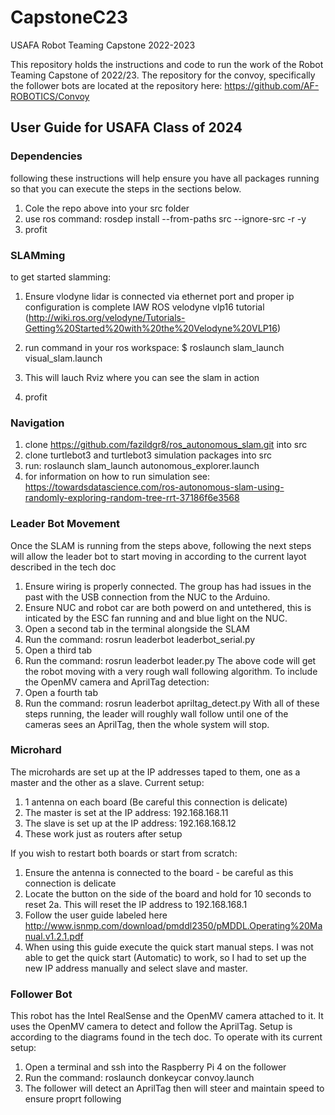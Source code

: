 # CapstoneC23
USAFA Robot Teaming Capstone 2022-2023

This repository holds the instructions and code to run the work of the Robot Teaming Capstone of 2022/23. 
The repository for the convoy, specifically the follower bots are located at the repository here: https://github.com/AF-ROBOTICS/Convoy


## User Guide for USAFA Class of 2024
### Dependencies
following these instructions will help ensure you have all packages running so that you can execute the steps in the sections below.
1. Cole the repo above into your src folder
2. use ros command: rosdep install --from-paths src --ignore-src -r -y
3. profit

### SLAMming
to get started slamming:
1. Ensure vlodyne lidar is connected via ethernet port and proper ip configuration is complete IAW ROS velodyne vlp16 tutorial (http://wiki.ros.org/velodyne/Tutorials-Getting%20Started%20with%20the%20Velodyne%20VLP16) 

2. run command in your ros workspace:
	$ roslaunch slam_launch visual_slam.launch
3. This will lauch Rviz where you can see the slam in action
4. profit

### Navigation
1. clone https://github.com/fazildgr8/ros_autonomous_slam.git into src
2. clone turtlebot3 and turtlebot3 simulation packages into src
3. run: roslaunch slam_launch autonomous_explorer.launch
4. for information on how to run simulation see: https://towardsdatascience.com/ros-autonomous-slam-using-randomly-exploring-random-tree-rrt-37186f6e3568


### Leader Bot Movement
Once the SLAM is running from the steps above, following the next steps will allow the leader bot to start moving in according to the current layot described in the tech doc
1. Ensure wiring is properly connected. The group has had issues in the past with the USB connection from the NUC to the Arduino.
2. Ensure NUC and robot car are both powerd on and untethered, this is inticated by the ESC fan running and and blue light on the NUC. 
3. Open a second tab in the terminal alongside the SLAM
4. Run the command: rosrun leaderbot leaderbot_serial.py
5. Open a third tab
6. Run the command: rosrun leaderbot leader.py
The above code will get the robot moving with a very rough wall following algorithm. To include the OpenMV camera and AprilTag detection:
1. Open a fourth tab
2. Run the command: rosrun  leaderbot apriltag_detect.py
With all of these steps running, the leader will roughly wall follow until one of the cameras sees an AprilTag, then the whole system will stop.

### Microhard
The microhards are set up at the IP addresses taped to them, one as a master and the other as a slave. 
Current setup:
1. 1 antenna on each board (Be careful this connection is delicate)
2. The master is set at the IP address: 192.168.168.11
3. The slave is set up at the IP address: 192.168.168.12
4. These work just as routers after setup

If you wish to restart both boards or start from scratch:
1. Ensure the antenna is connected to the board - be careful as this connection is delicate
2. Locate the button on the side of the board and hold for 10 seconds to reset
2a. This will reset the IP address to 192.168.168.1
3. Follow the user guide labeled here http://www.isnmp.com/download/pmddl2350/pMDDL.Operating%20Manual.v1.2.1.pdf
4. When using this guide execute the quick start manual steps. I was not able to get the quick start (Automatic) to work, so I had to set up the new IP address manually and select slave and master.

### Follower Bot
This robot has the Intel RealSense and the OpenMV camera attached to it.
It uses the OpenMV camera to detect and follow the AprilTag. Setup is according to the diagrams found in the tech doc.
To operate with its current setup:
1. Open a terminal and ssh into the Raspberry Pi 4 on the follower
2. Run the command: roslaunch donkeycar convoy.launch
3. The follower will detect an AprilTag then will steer and maintain speed to ensure proprt following
